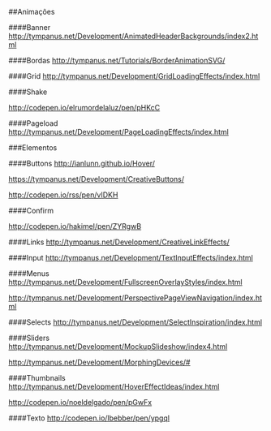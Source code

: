 ##Animações

####Banner
http://tympanus.net/Development/AnimatedHeaderBackgrounds/index2.html

####Bordas
http://tympanus.net/Tutorials/BorderAnimationSVG/

####Grid
http://tympanus.net/Development/GridLoadingEffects/index.html

####Shake

http://codepen.io/elrumordelaluz/pen/pHKcC

####Pageload
http://tympanus.net/Development/PageLoadingEffects/index.html

###Elementos

####Buttons
http://ianlunn.github.io/Hover/

https://tympanus.net/Development/CreativeButtons/

http://codepen.io/rss/pen/vIDKH

####Confirm

http://codepen.io/hakimel/pen/ZYRgwB

####Links
http://tympanus.net/Development/CreativeLinkEffects/

####Input
http://tympanus.net/Development/TextInputEffects/index.html

####Menus
http://tympanus.net/Development/FullscreenOverlayStyles/index.html

http://tympanus.net/Development/PerspectivePageViewNavigation/index.html

####Selects
http://tympanus.net/Development/SelectInspiration/index.html

####Sliders
http://tympanus.net/Development/MockupSlideshow/index4.html

http://tympanus.net/Development/MorphingDevices/#

####Thumbnails
http://tympanus.net/Development/HoverEffectIdeas/index.html

http://codepen.io/noeldelgado/pen/pGwFx

####Texto
http://codepen.io/lbebber/pen/ypgql
